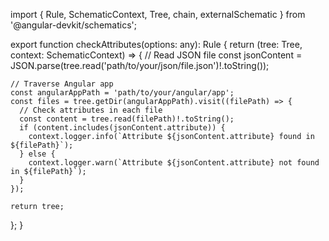 import { Rule, SchematicContext, Tree, chain, externalSchematic } from '@angular-devkit/schematics';

export function checkAttributes(options: any): Rule {
  return (tree: Tree, context: SchematicContext) => {
    // Read JSON file
    const jsonContent = JSON.parse(tree.read('path/to/your/json/file.json')!.toString());

    // Traverse Angular app
    const angularAppPath = 'path/to/your/angular/app';
    const files = tree.getDir(angularAppPath).visit((filePath) => {
      // Check attributes in each file
      const content = tree.read(filePath)!.toString();
      if (content.includes(jsonContent.attribute)) {
        context.logger.info(`Attribute ${jsonContent.attribute} found in ${filePath}`);
      } else {
        context.logger.warn(`Attribute ${jsonContent.attribute} not found in ${filePath}`);
      }
    });

    return tree;
  };
}
